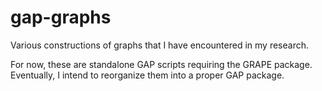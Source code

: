 gap-graphs
==========

Various constructions of graphs that I have encountered in my research.

For now, these are standalone GAP scripts requiring the GRAPE package. Eventually, I intend to reorganize them into a proper GAP package.
